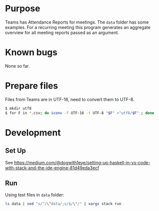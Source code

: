 # Purpose

Teams has Attendance Reports for meetings. The `data` folder has some examples. For a recurring meeting this program generates an aggregate overview for all meeting reports passed as an argument.

# Known bugs

None so far.

# Prepare files
Files from Teams are in  UTF-16, need to convert them to UTF-8.
```bash
$ mkdir utf8
$ for F in *.csv; do iconv -f UTF-16 -t UTF-8 "$F" >"utf8/$F" ; done
```
# Development
## Set Up

See https://medium.com/@dogwith1eye/setting-up-haskell-in-vs-code-with-stack-and-the-ide-engine-81d49eda3ecf

## Run
Using test files in `data` folder:
```bash
ls data | sed "s/^/\"data/;s/$/\"/" | xargs stack run
```